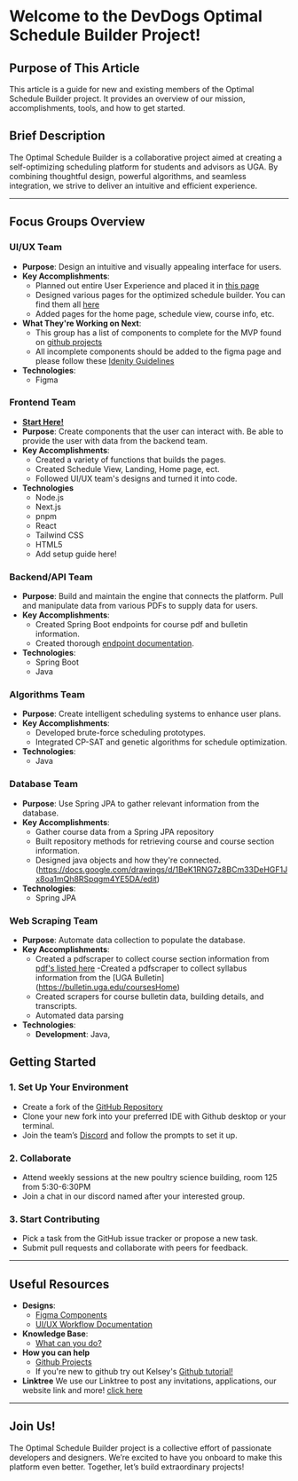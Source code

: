 # Welcome to the DevDogs Optimal Schedule Builder Project!

## Purpose of This Article
This article is a guide for new and existing members of the Optimal Schedule Builder project. It provides an overview of our mission, accomplishments, tools, and how to get started. 

## Brief Description
The Optimal Schedule Builder is a collaborative project aimed at creating a self-optimizing scheduling platform for students and advisors as UGA. By combining thoughtful design, powerful algorithms, and seamless integration, we strive to deliver an intuitive and efficient experience.

---

## Focus Groups Overview

### UI/UX Team
- **Purpose**: Design an intuitive and visually appealing interface for users. 
- **Key Accomplishments**:
  - Planned out entire User Experience and placed it in [this page](https://www.figma.com/board/N0RmDOJokDFRHElKI32C7k/Updated-Optimal-Schedule-Builder-Workflow?node-id=0-1&p=f&t=uDmrJt15ck7skpct-0) 
  - Designed various pages for the optimized schedule builder. You can find them all [here](https://www.figma.com/design/ZoW3A9CHTfJfw8qh7iU41b/Optimal-Schedule-Builder?node-id=1494-2&p=f&t=BXsQ1rv5Tb6cVBmN-0) 
  - Added pages for the home page, schedule view, course info, etc. 
- **What They're Working on Next**:
  - This group has a list of components to complete for the MVP found on [github projects](https://github.com/orgs/DevDogs-UGA/projects/3/views/1)
  - All incomplete components should be added to the figma page and please follow these [Idenity Guidelines](https://cdn.discordapp.com/attachments/1284961011937579070/1293684841136521287/D-DevDogs_Identity_Guidelines-091024-212033.pdf?ex=6784db25&is=678389a5&hm=8ad78c2aff11663c1ad8223a0d3f60a8571b2855c0cb61adb77d136b979e101c&)
- **Technologies**:  
  - Figma
### Frontend Team
- [**Start Here!**](https://docs.google.com/document/d/1ixr21-bzMOL54u8c5l5mXHfmpS0sBkLneEVHq4MWtt4/edit?tab=t.0#heading=h.jdewz2vf3cgj)
- **Purpose**: Create components that the user can interact with. Be able to provide the user with data from the backend team.
- **Key Accomplishments**:
  - Created a variety of functions that builds the pages.
  - Created Schedule View, Landing, Home page, ect. 
  - Followed UI/UX team's designs and turned it into code. 
- **Technologies** 
  - Node.js
  - Next.js
  - pnpm
  - React
  - Tailwind CSS
  - HTML5
  - Add setup guide here!
### Backend/API Team
- **Purpose**: Build and maintain the engine that connects the platform. Pull and manipulate data from various PDFs to supply data for users. 
- **Key Accomplishments**:
   -  Created Spring Boot endpoints for course pdf and bulletin information. 
   -  Created thorough [endpoint documentation](https://docs.google.com/document/d/1UCqmfoyiv9WarZpkEv7axqQeUps-_FyH7HGqdeL9mx8/edit?usp=drive_link).
- **Technologies**:  
  - Spring Boot
  - Java  
### Algorithms Team
- **Purpose**: Create intelligent scheduling systems to enhance user plans.  
- **Key Accomplishments**:
  - Developed brute-force scheduling prototypes.
  - Integrated CP-SAT and genetic algorithms for schedule optimization.
- **Technologies**:  
  - Java

### Database Team
- **Purpose**: Use Spring JPA to gather relevant information from the database.
- **Key Accomplishments**:
  - Gather course data from a Spring JPA repository
  - Built repository methods for retrieving course and course section information.
  - Designed java objects and how they're connected.(https://docs.google.com/drawings/d/1BeK1RNG7z8BCm33DeHGF1Jx8oa1mQh8RSpqgm4YE5DA/edit)
- **Technologies**:  
  - Spring JPA

### Web Scraping Team
- **Purpose**: Automate data collection to populate the database.  
- **Key Accomplishments**:
  - Created a pdfscraper to collect course section information from [pdf's listed here](https://reg.uga.edu/enrollment-and-registration/schedule-of-classes/)
  -Created a pdfscraper to collect syllabus information from the [UGA Bulletin] (https://bulletin.uga.edu/coursesHome)
  - Created scrapers for course bulletin data, building details, and transcripts.
  - Automated data parsing
- **Technologies**:  
  - **Development**: Java, 


## Getting Started

### 1. Set Up Your Environment
- Create a fork of the [GitHub Repository](https://github.com)
- Clone your new fork into your preferred IDE with Github desktop or your terminal.
- Join the team’s [Discord](https://tr.ee/P6YXvatLRr) and follow the prompts to set it up.

### 2. Collaborate
- Attend weekly sessions at the new poultry science building, room 125 from 5:30-6:30PM
- Join a chat in our discord named after your interested group. 

### 3. Start Contributing
- Pick a task from the GitHub issue tracker or propose a new task.
- Submit pull requests and collaborate with peers for feedback.

---

## Useful Resources 
- **Designs**:
  - [Figma Components](https://www.figma.com/design/ZoW3A9CHTfJfw8qh7iU41b/Optimal-Schedule-Builder?node-id=1494-2&p=f&t=BXsQ1rv5Tb6cVBmN-0)
  - [UI/UX Workflow Documentation](https://www.notion.so/UIUX-Workflow)  
- **Knowledge Base**: 
   - [What can you do?](https://drive.google.com/drive/folders/12CMaCdlPhXakWvbCUI7aVio1-fjOjGXF?usp=drive_link)
- **How you can help**
   - [Github Projects](https://github.com/orgs/DevDogs-UGA/projects/3/views/1)
   - If you're new to github try out Kelsey's [Github tutorial!](https://youtu.be/qKFXYS6jzaI)
- **Linktree**
   We use our Linktree to post any invitations, applications, our website link and more!  [click here](https://linktr.ee/devdogs)
---

## Join Us!
The Optimal Schedule Builder project is a collective effort of passionate developers and designers. We’re excited to have you onboard to make this platform even better. Together, let’s build extraordinary projects! 
